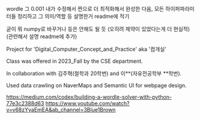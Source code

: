 wordle 그 0.001 내가 수정해서 찐으로 더 최적화해서 완성한 다음, 모든 하이퍼파라미터들 정리하고 그 의미/역할 등 설명한거 readme에 적기 

굳이 뭐 numpy로 바꾸거나 등은 안해도 될 듯 (오히려 제약이 있었다는게 더 현실적) (관련해서 설명 readme에 추가) 

Project for 'Digital_Computer_Concept_and_Practice' aka '컴개실'

Class was offered in 2023_Fall by the CSE department.

In collaboration with 김주혁(철학과 20학번) and 이**(자유전공학부 **학번).

Used data crawling on NaverMaps and Semantic UI for webpage design.

https://medium.com/codex/building-a-wordle-solver-with-python-77e3c2388d63 
https://www.youtube.com/watch?v=v68zYyaEmEA&ab_channel=3Blue1Brown 
